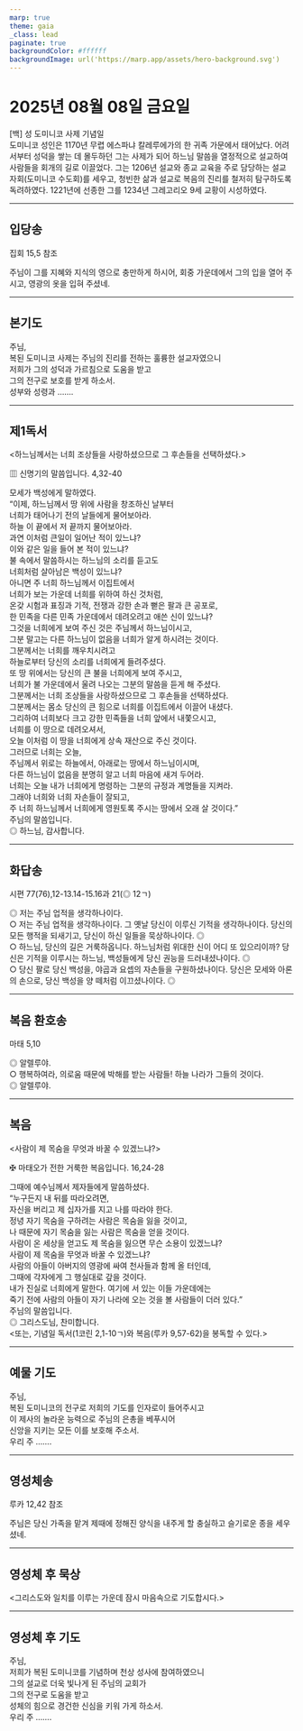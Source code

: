 ```yaml
---
marp: true
theme: gaia
_class: lead
paginate: true
backgroundColor: #ffffff
backgroundImage: url('https://marp.app/assets/hero-background.svg')
---
```


# 2025년 08월 08일 금요일

[백] 성 도미니코 사제 기념일  
도미니코 성인은 1170년 무렵 에스파냐 칼레루에가의 한 귀족 가문에서 태어났다. 어려서부터 성덕을 쌓는 데 몰두하던 그는 사제가 되어 하느님 말씀을 열정적으로 설교하여 사람들을 회개의 길로 이끌었다. 그는 1206년 설교와 종교 교육을 주로 담당하는 설교자회(도미니코 수도회)를 세우고, 청빈한 삶과 설교로 복음의 진리를 철저히 탐구하도록 독려하였다. 1221년에 선종한 그를 1234년 그레고리오 9세 교황이 시성하였다.




---

## 입당송

집회 15,5 참조

주님이 그를 지혜와 지식의 영으로 충만하게 하시어, 회중 가운데에서 그의 입을 열어 주시고, 영광의 옷을 입혀 주셨네.  
  


---

## 본기도

주님,  
복된 도미니코 사제는 주님의 진리를 전하는 훌륭한 설교자였으니  
저희가 그의 성덕과 가르침으로 도움을 받고  
그의 전구로 보호를 받게 하소서.  
성부와 성령과 …….  
  


---

## 제1독서

<하느님께서는 너희 조상들을 사랑하셨으므로 그 후손들을 선택하셨다.>

▥ 신명기의 말씀입니다. 4,32-40

모세가 백성에게 말하였다.  
“이제, 하느님께서 땅 위에 사람을 창조하신 날부터  
너희가 태어나기 전의 날들에게 물어보아라.  
하늘 이 끝에서 저 끝까지 물어보아라.  
과연 이처럼 큰일이 일어난 적이 있느냐?  
이와 같은 일을 들어 본 적이 있느냐?  
불 속에서 말씀하시는 하느님의 소리를 듣고도  
너희처럼 살아남은 백성이 있느냐?  
아니면 주 너희 하느님께서 이집트에서  
너희가 보는 가운데 너희를 위하여 하신 것처럼,  
온갖 시험과 표징과 기적, 전쟁과 강한 손과 뻗은 팔과 큰 공포로,  
한 민족을 다른 민족 가운데에서 데려오려고 애쓴 신이 있느냐?  
그것을 너희에게 보여 주신 것은 주님께서 하느님이시고,  
그분 말고는 다른 하느님이 없음을 너희가 알게 하시려는 것이다.  
그분께서는 너희를 깨우치시려고  
하늘로부터 당신의 소리를 너희에게 들려주셨다.  
또 땅 위에서는 당신의 큰 불을 너희에게 보여 주시고,  
너희가 불 가운데에서 울려 나오는 그분의 말씀을 듣게 해 주셨다.  
그분께서는 너희 조상들을 사랑하셨으므로 그 후손들을 선택하셨다.  
그분께서는 몸소 당신의 큰 힘으로 너희를 이집트에서 이끌어 내셨다.  
그리하여 너희보다 크고 강한 민족들을 너희 앞에서 내쫓으시고,  
너희를 이 땅으로 데려오셔서,  
오늘 이처럼 이 땅을 너희에게 상속 재산으로 주신 것이다.  
그러므로 너희는 오늘,  
주님께서 위로는 하늘에서, 아래로는 땅에서 하느님이시며,  
다른 하느님이 없음을 분명히 알고 너희 마음에 새겨 두어라.  
너희는 오늘 내가 너희에게 명령하는 그분의 규정과 계명들을 지켜라.  
그래야 너희와 너희 자손들이 잘되고,  
주 너희 하느님께서 너희에게 영원토록 주시는 땅에서 오래 살 것이다.”  
주님의 말씀입니다.  
◎ 하느님, 감사합니다.  
  


---

## 화답송

시편 77(76),12-13.14-15.16과 21(◎ 12ㄱ)

◎ 저는 주님 업적을 생각하나이다.  
○ 저는 주님 업적을 생각하나이다. 그 옛날 당신이 이루신 기적을 생각하나이다. 당신의 모든 행적을 되새기고, 당신이 하신 일들을 묵상하나이다. ◎  
○ 하느님, 당신의 길은 거룩하옵니다. 하느님처럼 위대한 신이 어디 또 있으리이까? 당신은 기적을 이루시는 하느님, 백성들에게 당신 권능을 드러내셨나이다. ◎  
○ 당신 팔로 당신 백성을, 야곱과 요셉의 자손들을 구원하셨나이다. 당신은 모세와 아론의 손으로, 당신 백성을 양 떼처럼 이끄셨나이다. ◎  
  


---

## 복음 환호송

마태 5,10

◎ 알렐루야.  
○ 행복하여라, 의로움 때문에 박해를 받는 사람들! 하늘 나라가 그들의 것이다.  
◎ 알렐루야.  
  


---

## 복음

<사람이 제 목숨을 무엇과 바꿀 수 있겠느냐?>

✠ 마태오가 전한 거룩한 복음입니다. 16,24-28

그때에 예수님께서 제자들에게 말씀하셨다.  
“누구든지 내 뒤를 따라오려면,  
자신을 버리고 제 십자가를 지고 나를 따라야 한다.  
정녕 자기 목숨을 구하려는 사람은 목숨을 잃을 것이고,  
나 때문에 자기 목숨을 잃는 사람은 목숨을 얻을 것이다.  
사람이 온 세상을 얻고도 제 목숨을 잃으면 무슨 소용이 있겠느냐?  
사람이 제 목숨을 무엇과 바꿀 수 있겠느냐?  
사람의 아들이 아버지의 영광에 싸여 천사들과 함께 올 터인데,  
그때에 각자에게 그 행실대로 갚을 것이다.  
내가 진실로 너희에게 말한다. 여기에 서 있는 이들 가운데에는  
죽기 전에 사람의 아들이 자기 나라에 오는 것을 볼 사람들이 더러 있다.”  
주님의 말씀입니다.  
◎ 그리스도님, 찬미합니다.  
<또는, 기념일 독서(1코린 2,1-10ㄱ)와 복음(루카 9,57-62)을 봉독할 수 있다.>  
  


---

## 예물 기도

주님,  
복된 도미니코의 전구로 저희의 기도를 인자로이 들어주시고  
이 제사의 놀라운 능력으로 주님의 은총을 베푸시어  
신앙을 지키는 모든 이를 보호해 주소서.  
우리 주 …….  
  


---

## 영성체송

루카 12,42 참조

주님은 당신 가족을 맡겨 제때에 정해진 양식을 내주게 할 충실하고 슬기로운 종을 세우셨네.  
  


---

## 영성체 후 묵상

<그리스도와 일치를 이루는 가운데 잠시 마음속으로 기도합시다.>  


---

## 영성체 후 기도

주님,  
저희가 복된 도미니코를 기념하며 천상 성사에 참여하였으니  
그의 설교로 더욱 빛나게 된 주님의 교회가  
그의 전구로 도움을 받고  
성체의 힘으로 경건한 신심을 키워 가게 하소서.  
우리 주 …….